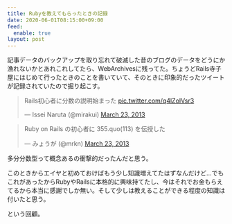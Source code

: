 ```yaml
---
title: Rubyを教えてもらったときの記録
date: 2020-06-01T08:15:00+09:00
feed:
  enable: true
layout: post
---
```


記事データのバックアップを取り忘れて破滅した昔のブログのデータをどうにか漁れないかとあれこれしてたら、WebArchivesに残ってた。ちょうどRails寺子屋にはじめて行ったときのことを書いていて、そのときに印象的だったツイートが記録されていたので掘り起こす。

<blockquote class="twitter-tweet"><p lang="ja" dir="ltr">Rails初心者に分数の説明始まった <a href="http://t.co/q4lZoIVsr3">pic.twitter.com/q4lZoIVsr3</a></p>&mdash; Issei Naruta (@mirakui) <a href="https://twitter.com/mirakui/status/315287209362219008?ref_src=twsrc%5Etfw">March 23, 2013</a></blockquote> <script async src="https://platform.twitter.com/widgets.js" charset="utf-8"></script>
<blockquote class="twitter-tweet"><p lang="ja" dir="ltr">Ruby on Rails の初心者に 355.quo(113) を伝授した</p>&mdash; みょうが (@mrkn) <a href="https://twitter.com/mrkn/status/315307654962610176?ref_src=twsrc%5Etfw">March 23, 2013</a></blockquote> <script async src="https://platform.twitter.com/widgets.js" charset="utf-8"></script>

多分分数型って概念あるの衝撃的だったんだと思う。

このときからエイヤと初めておけばもう少し知識増えてたはずなんだけど…でもこれがあったからRubyやRailsに本格的に興味持てたし、今はそれでお金もらえてるから本当に感謝でしか無い。そして少しは教えることができる程度の知識は付いたと思う。

という回顧。
